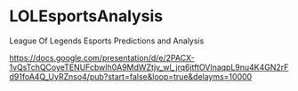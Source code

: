 # LOLEsportsAnalysis
League Of Legends Esports Predictions and Analysis

https://docs.google.com/presentation/d/e/2PACX-1vQsTchQCoyeTENUFcbwlh0A9MdWZtjv_wl_jrq6jtftOVlnaqpL9nu4K4GN2rFd91foA4Q_UyRZnso4/pub?start=false&loop=true&delayms=10000
